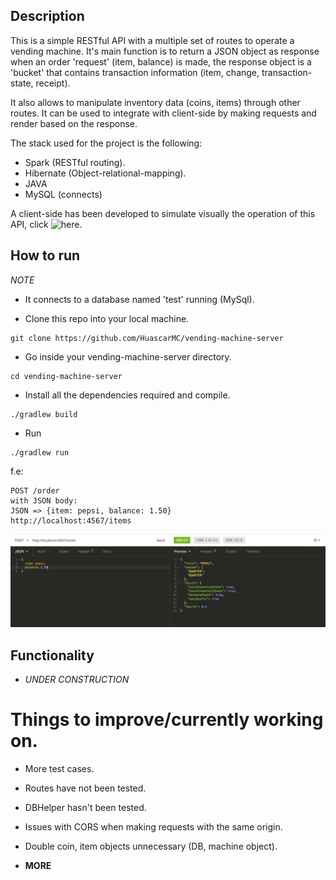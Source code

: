 ## Description

This is a simple RESTful API with a multiple set of routes to operate a vending machine.
It's main function is to return a JSON object as response when an order 'request' (item, balance) is made,
the response object is a 'bucket' that contains transaction information (item, change, transaction-state, receipt).

It also allows to manipulate inventory data (coins, items) through other routes. It can be used
to integrate with client-side by making requests and render based on the response.

The stack used for the project is the following:

- Spark (RESTful routing).
- Hibernate (Object-relational-mapping).
- JAVA
- MySQL (connects)

A client-side has been developed to simulate visually the operation of this API, click ![here](https://github.com/HuascarMC/vending-machine-client).

## How to run

*NOTE*
- It connects to a database named 'test' running (MySql).

- Clone this repo into your local machine.
```
git clone https://github.com/HuascarMC/vending-machine-server
```
- Go inside your vending-machine-server directory.
```
cd vending-machine-server
```
- Install all the dependencies required and compile.
```
./gradlew build
```
- Run
```
./gradlew run
```

f.e:
```
POST /order
with JSON body:
JSON => {item: pepsi, balance: 1.50}
http://localhost:4567/items
```

![alt text](images/example.png)

## Functionality

- *UNDER CONSTRUCTION*


# Things to improve/currently working on.

- More test cases.

- Routes have not been tested.

- DBHelper hasn't been tested.

- Issues with CORS when making requests with the same origin.

- Double coin, item objects unnecessary (DB, machine object).

- **MORE**
